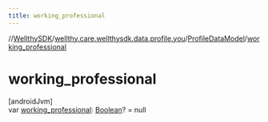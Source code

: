 ```yaml
---
title: working_professional
---
```

//[WellthySDK](../../../index.html)/[wellthy.care.wellthysdk.data.profile.you](../index.html)/[ProfileDataModel](index.html)/[working_professional](working_professional.html)



# working_professional



[androidJvm]\
var [working_professional](working_professional.html): [Boolean](https://kotlinlang.org/api/latest/jvm/stdlib/kotlin/-boolean/index.html)? = null




